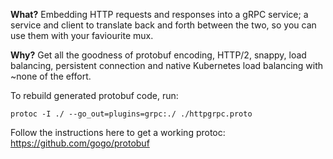 **What?** Embedding HTTP requests and responses into a gRPC service; a service and client to translate back and forth between the two, so you can use them with your faviourite mux.

**Why?** Get all the goodness of protobuf encoding, HTTP/2, snappy, load balancing, persistent connection and native Kubernetes load balancing with ~none of the effort.

To rebuild generated protobuf code, run:

    protoc -I ./ --go_out=plugins=grpc:./ ./httpgrpc.proto

Follow the instructions here to get a working protoc: https://github.com/gogo/protobuf
